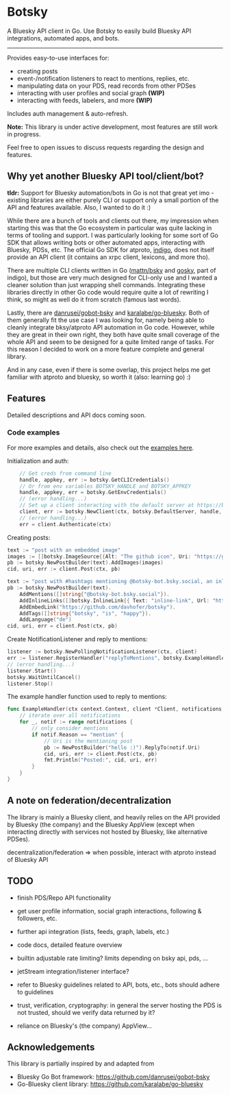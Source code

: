 # Botsky

A Bluesky API client in Go. Use Botsky to easily build Bluesky API integrations, automated apps, and bots.

---

Provides easy-to-use interfaces for:

- creating posts
- event-/notification listeners to react to mentions, replies, etc.
- manipulating data on your PDS, read records from other PDSes
- interacting with user profiles and social graph **(WIP)**
- interacting with feeds, labelers, and more **(WIP)**

Includes auth management & auto-refresh.

**Note:** This library is under active development, most features are still work in progress.

Feel free to open issues to discuss requests regarding the design and features.

## Why yet another Bluesky API tool/client/bot?

**tldr:** Support for Bluesky automation/bots in Go is not that great yet imo - existing libraries are either purely CLI or support only a small portion of the API and features available. Also, I wanted to do it :)

While there are a bunch of tools and clients out there, my impression when starting this was that the Go ecosystem in particular was quite lacking in terms of tooling and support. I was particularly looking for some sort of Go SDK that allows writing bots or other automated apps, interacting with Bluesky, PDSs, etc. The official Go SDK for atproto, [indigo](https://github.com/bluesky-social/indigo), does not itself provide an API client (it contains an xrpc client, lexicons, and more tho).

There are multiple CLI clients written in Go ([mattn/bsky](https://github.com/mattn/bsky) and [gosky](https://github.com/bluesky-social/indigo/tree/main/cmd/gosky), part of indigo), but those are very much designed for CLI-only use and I wanted a cleaner solution than just wrapping shell commands. Integrating these libraries directly in other Go code would require quite a lot of rewriting I think, so might as well do it from scratch (famous last words).

Lastly, there are [danrusei/gobot-bsky](https://github.com/danrusei/gobot-bsky) and [karalabe/go-bluesky](https://github.com/karalabe/go-bluesky). Both of them generally fit the use case I was looking for, namely being able to cleanly integrate bksy/atproto API automation in Go code. However, while they are great in their own right, they both have quite small coverage of the whole API and seem to be designed for a quite limited range of tasks. For this reason I decided to work on a more feature complete and general library.

And in any case, even if there is some overlap, this project helps me get familiar with atproto and bluesky, so worth it (also: learning go) :)

## Features

Detailed descriptions and API docs coming soon.

### Code examples

For more examples and details, also check out the [examples here](https://github.com/davhofer/botsky/tree/main/cmd/examples).

Initialization and auth:

```go
    // Get creds from command line
    handle, appkey, err := botsky.GetCLICredentials()
    // Or from env variables BOTSKY_HANDLE and BOTSKY_APPKEY
    handle, appkey, err = botsky.GetEnvCredentials()
    // (error handling...)
    // Set up a client interacting with the default server at https://bsky.social
    client, err := botsky.NewClient(ctx, botsky.DefaultServer, handle, appkey)
    // (error handling...)
    err = client.Authenticate(ctx)
```

Creating posts:

```go
text := "post with an embedded image"
images := []botsky.ImageSource{{Alt: "The github icon", Uri: "https://github.com/fluidicon.png"}}
pb := botsky.NewPostBuilder(text).AddImages(images)
cid, uri, err := client.Post(ctx, pb)
```

```go
text := "post with #hashtags mentioning @botsky-bot.bsky.social, an inline-link, an embedded link w/ card, additional tags, and language set to german"
pb := botsky.NewPostBuilder(text).
    AddMentions([]string{"@botsky-bot.bsky.social"}).
    AddInlineLinks([]botsky.InlineLink{{ Text: "inline-link", Url: "https://xkcd.com"}}).
    AddEmbedLink("https://github.com/davhofer/botsky").
    AddTags([]string{"botsky", "is", "happy"}).
    AddLanguage("de")
cid, uri, err = client.Post(ctx, pb)
```

Create NotificationListener and reply to mentions:

```go
listener := botsky.NewPollingNotificationListener(ctx, client)
err := listener.RegisterHandler("replyToMentions", botsky.ExampleHandler)
// (error handling...)
listener.Start()
botsky.WaitUntilCancel()
listener.Stop()
```

The example handler function used to reply to mentions:

```go
func ExampleHandler(ctx context.Context, client *Client, notifications []*bsky.NotificationListNotifications_Notification) {
	// iterate over all notifications
	for _, notif := range notifications {
		// only consider mentions
		if notif.Reason == "mention" {
			// Uri is the mentioning post
			pb := NewPostBuilder("hello :)").ReplyTo(notif.Uri)
			cid, uri, err := client.Post(ctx, pb)
			fmt.Println("Posted:", cid, uri, err)
		}
	}
}
```

## A note on federation/decentralization

The library is mainly a Bluesky client, and heavily relies on the API provided by Bluesky (the company) and the Bluesky AppView (except when interacting directly with services not hosted by Bluesky, like alternative PDSes).

decentralization/federation
=> when possible, interact with atproto instead of Bluesky API

## TODO

- finish PDS/Repo API functionality
- get user profile information, social graph interactions, following & followers, etc.
- further api integration (lists, feeds, graph, labels, etc.)
- code docs, detailed feature overview

- builtin adjustable rate limiting? limits depending on bsky api, pds, ...
- jetStream integration/listener interface?
- refer to Bluesky guidelines related to API, bots, etc., bots should adhere to guidelines
- trust, verification, cryptography: in general the server hosting the PDS is not trusted, should we verify data returned by it?
- reliance on Bluesky's (the company) AppView...

## Acknowledgements

This library is partially inspired by and adapted from

- Bluesky Go Bot framework: https://github.com/danrusei/gobot-bsky
- Go-Bluesky client library: https://github.com/karalabe/go-bluesky

